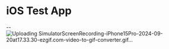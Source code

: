 # iOS Test App
--
![Uploading SimulatorScreenRecording-iPhone15Pro-2024-09-20at17.33.30-ezgif.com-video-to-gif-converter.gif…]()
